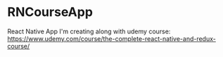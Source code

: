# RNCourseApp

React Native App I'm creating along with udemy course: https://www.udemy.com/course/the-complete-react-native-and-redux-course/
